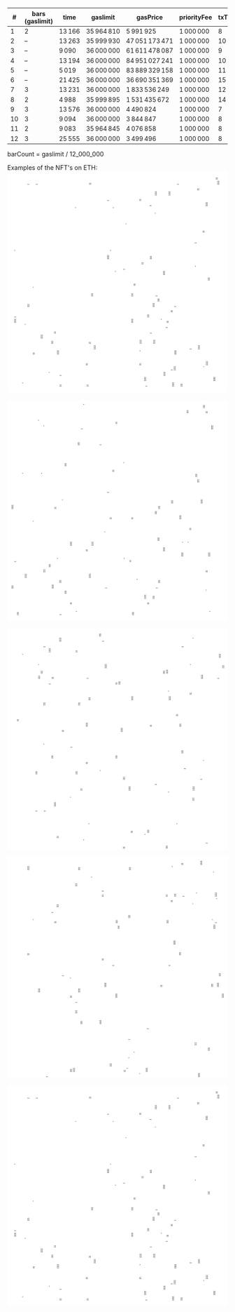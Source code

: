 | #  | bars (gaslimit) | time   | gaslimit   | gasPrice       | priorityFee | txThroughput |
| -- | ---- | ------ | ---------- | -------------- | ----------- | ------------ |
| 1  | 2    | 13 166 | 35 964 810 | 5 991 925      | 1 000 000   | 8            |
| 2  | –    | 13 263 | 35 999 930 | 47 051 173 471 | 1 000 000   | 10           |
| 3  | –    | 9 090  | 36 000 000 | 61 611 478 087 | 1 000 000   | 9            |
| 4  | –    | 13 194 | 36 000 000 | 84 951 027 241 | 1 000 000   | 10           |
| 5  | –    | 5 019  | 36 000 000 | 83 889 329 158 | 1 000 000   | 11           |
| 6  | –    | 21 425 | 36 000 000 | 36 690 351 369 | 1 000 000   | 15           |
| 7  | 3    | 13 231 | 36 000 000 | 1 833 536 249  | 1 000 000   | 12           |
| 8  | 2    | 4 988  | 35 999 895 | 1 531 435 672  | 1 000 000   | 14           |
| 9  | 3    | 13 576 | 36 000 000 | 4 490 824      | 1 000 000   | 7            |
| 10 | 3    | 9 094  | 36 000 000 | 3 844 847      | 1 000 000   | 8            |
| 11 | 2    | 9 083  | 35 964 845 | 4 076 858      | 1 000 000   | 8            |
| 12 | 3    | 25 555 | 36 000 000 | 3 499 496      | 1 000 000   | 8            |


barCount = gaslimit / 12_000_000


Examples of the NFT's on ETH:
![Example 1](image-1.png)

![Example 2](image-2.png)

![Example 3](image-3.png)

![Example 4](image-4.png)

![Example 5](image-5.png)